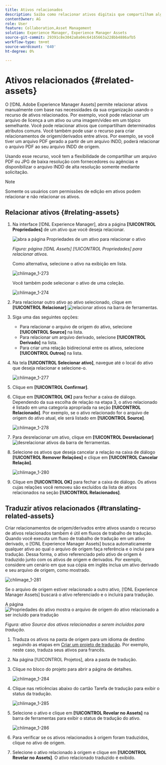 ```yaml
---
title: Ativos relacionados
description: Saiba como relacionar ativos digitais que compartilham alguns atributos comuns. Além disso, crie relacionamentos derivados da origem entre ativos digitais.
contentOwner: AG
role: User
feature: Collaboration,Asset Management
solution: Experience Manager, Experience Manager Assets
source-git-commit: 29391c8e3042a8a04c64165663a228bb4886afb5
workflow-type: tm+mt
source-wordcount: '640'
ht-degree: 0%

---
```


# Ativos relacionados {#related-assets}

O [!DNL Adobe Experience Manager Assets] permite relacionar ativos manualmente com base nas necessidades da sua organização usando o recurso de ativos relacionados. Por exemplo, você pode relacionar um arquivo de licença a um ativo ou uma imagem/vídeo em um tópico semelhante. Você pode relacionar ativos que compartilham determinados atributos comuns. Você também pode usar o recurso para criar relacionamentos de origem/derivados entre ativos. Por exemplo, se você tiver um arquivo PDF gerado a partir de um arquivo INDD, poderá relacionar o arquivo PDF ao seu arquivo INDD de origem.

Usando esse recurso, você tem a flexibilidade de compartilhar um arquivo PDF ou JPG de baixa resolução com fornecedores ou agências e disponibilizar o arquivo INDD de alta resolução somente mediante solicitação.

>[!NOTE]
>
>Somente os usuários com permissões de edição em ativos podem relacionar e não relacionar os ativos.

## Relacionar ativos {#relating-assets}

1. Na interface [!DNL Experience Manager], abra a página **[!UICONTROL Propriedades]** de um ativo que você deseja relacionar.

   ![abra a página Propriedades de um ativo para relacionar o ativo](assets/asset-properties-relate-assets.png)

   *Figura: página [!DNL Assets] [!UICONTROL Propriedades] para relacionar ativos.*

   Como alternativa, selecione o ativo na exibição em lista.

   ![chlimage_1-273](assets/chlimage_1-273.png)

   Você também pode selecionar o ativo de uma coleção.

   ![chlimage_1-274](assets/chlimage_1-274.png)

1. Para relacionar outro ativo ao ativo selecionado, clique em **[!UICONTROL Relacionar]** ![relacionar ativos](assets/do-not-localize/link-relate.png) na barra de ferramentas.
1. Siga uma das seguintes opções:

   * Para relacionar o arquivo de origem do ativo, selecione **[!UICONTROL Source]** na lista.
   * Para relacionar um arquivo derivado, selecione **[!UICONTROL Derivado]** na lista.
   * Para criar uma relação bidirecional entre os ativos, selecione **[!UICONTROL Outros]** na lista.

1. Na tela **[!UICONTROL Selecionar ativo]**, navegue até o local do ativo que deseja relacionar e selecione-o.

   ![chlimage_1-277](assets/chlimage_1-277.png)

1. Clique em **[!UICONTROL Confirmar]**.
1. Clique em **[!UICONTROL OK]** para fechar a caixa de diálogo. Dependendo da sua escolha de relação na etapa 3, o ativo relacionado é listado em uma categoria apropriada na seção **[!UICONTROL Relacionado]**. Por exemplo, se o ativo relacionado for o arquivo de origem do ativo atual, ele será listado em **[!UICONTROL Source]**.

   ![chlimage_1-278](assets/chlimage_1-278.png)

1. Para desrelacionar um ativo, clique em **[!UICONTROL Desrelacionar]** ![desrelacionar ativos](assets/do-not-localize/link-unrelate-icon.png) da barra de ferramentas.

1. Selecione os ativos que deseja cancelar a relação na caixa de diálogo **[!UICONTROL Remover Relações]** e clique em **[!UICONTROL Cancelar Relação]**.

   ![chlimage_1-280](assets/chlimage_1-280.png)

1. Clique em **[!UICONTROL OK]** para fechar a caixa de diálogo. Os ativos cujas relações você removeu são excluídos da lista de ativos relacionados na seção **[!UICONTROL Relacionados]**.

## Traduzir ativos relacionados {#translating-related-assets}

Criar relacionamentos de origem/derivados entre ativos usando o recurso de ativos relacionados também é útil em fluxos de trabalho de tradução. Quando você executa um fluxo de trabalho de tradução em um ativo derivado, o [!DNL Experience Manager Assets] busca automaticamente qualquer ativo ao qual o arquivo de origem faça referência e o inclui para tradução. Dessa forma, o ativo referenciado pelo ativo de origem é traduzido junto com os ativos de origem e derivados. Por exemplo, considere um cenário em que sua cópia em inglês inclua um ativo derivado e seu arquivo de origem, como mostrado.

![chlimage_1-281](assets/chlimage_1-281.png)

Se o arquivo de origem estiver relacionado a outro ativo, [!DNL Experience Manager Assets] buscará o ativo referenciado e o incluirá para tradução.

A página ![Propriedades do ativo mostra o arquivo de origem do ativo relacionado a ser incluído para tradução](assets/asset-properties-source-asset.png)

*Figura: ativo Source dos ativos relacionados a serem incluídos para tradução.*

1. Traduza os ativos na pasta de origem para um idioma de destino seguindo as etapas em [Criar um projeto de tradução](translation-projects.md#create-a-new-translation-project). Por exemplo, neste caso, traduza seus ativos para francês.

1. Na página [!UICONTROL Projetos], abra a pasta de tradução.

1. Clique no bloco do projeto para abrir a página de detalhes.

   ![chlimage_1-284](assets/chlimage_1-284.png)

1. Clique nas reticências abaixo do cartão Tarefa de tradução para exibir o status da tradução.

   ![chlimage_1-285](assets/chlimage_1-285.png)

1. Selecione o ativo e clique em **[!UICONTROL Revelar no Assets]** na barra de ferramentas para exibir o status de tradução do ativo.

   ![chlimage_1-286](assets/chlimage_1-286.png)

1. Para verificar se os ativos relacionados à origem foram traduzidos, clique no ativo de origem.

1. Selecione o ativo relacionado à origem e clique em **[!UICONTROL Revelar no Assets]**. O ativo relacionado traduzido é exibido.
